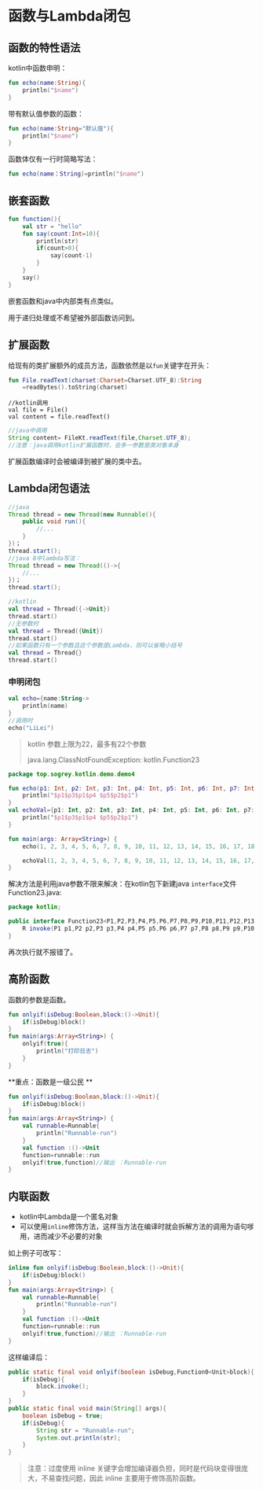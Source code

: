 # 函数与Lambda闭包

## 函数的特性语法

kotlin中函数申明：

``` kotlin 
fun echo(name:String){
    println("$name")
}
```

带有默认值参数的函数：

``` kotlin
fun echo(name:String="默认值"){
    println("$name")
}
```

函数体仅有一行时简略写法：

``` kotlin
fun echo(name：String)=println("$name")
```



## 嵌套函数

``` kotlin
fun function(){
    val str = "hello"
    fun say(count:Int=10){
        println(str)
        if(count>0){
            say(count-1)
        }
    }
    say()
}
```

嵌套函数和java中内部类有点类似。

用于递归处理或不希望被外部函数访问到。

## 扩展函数

给现有的类扩展额外的成员方法，函数依然是以`fun`关键字在开头：

``` kotlin
fun File.readText(charset:Charset=Charset.UTF_8):String
	=readBytes().toString(charset)
```

``` kotlon
//kotlin调用
val file = File()
val content = file.readText()
```

``` java
//java中调用
String content= FileKt.readText(file,Charset.UTF_8);
//注意：java调用kotlin扩展函数时，会多一参数是类对象本身
```

扩展函数编译时会被编译到被扩展的类中去。

## Lambda闭包语法

``` java 
//java
Thread thread = new Thread(new Runnable(){
    public void run(){
        //...
    }
})；
thread.start();
//java 8中lambda写法：
Thread thread = new Thread(()->{
	//...
})；
thread.start();
```

``` kotlin
//kotlin
val thread = Thread({->Unit})
thread.start()
//无参数时
val thread = Thread({Unit})
thread.start()
//如果函数只有一个参数且这个参数是Lambda，则可以省略小括号
val thread = Thread{}
thread.start()
```

### 申明闭包

``` kotlin
val echo={name:String->
    println(name)
}
//调用时
echo("LiLei")
```

> kotlin 参数上限为22，最多有22个参数
>
> java.lang.ClassNotFoundException: kotlin.Function23

``` kotlin
package top.sogrey.kotlin.demo.demo4

fun echo(p1: Int, p2: Int, p3: Int, p4: Int, p5: Int, p6: Int, p7: Int, p8: Int, p9: Int, p10: Int, p11: Int, p12: Int, p13: Int, p14: Int, p15: Int, p16: Int, p17: Int, p18: Int, p19: Int, p20: Int, p21: Int, p22: Int, p23: Int) {
    println("$p1$p3$p1$p4 $p5$p2$p1")
}
val echoVal={p1: Int, p2: Int, p3: Int, p4: Int, p5: Int, p6: Int, p7: Int, p8: Int, p9: Int, p10: Int, p11: Int, p12: Int, p13: Int, p14: Int, p15: Int, p16: Int, p17: Int, p18: Int, p19: Int, p20: Int, p21: Int, p22: Int, p23: Int->
    println("$p1$p3$p1$p4 $p5$p2$p1")
}

fun main(args: Array<String>) {
    echo(1, 2, 3, 4, 5, 6, 7, 8, 9, 10, 11, 12, 13, 14, 15, 16, 17, 18, 19, 20, 21, 22, 23)

    echoVal(1, 2, 3, 4, 5, 6, 7, 8, 9, 10, 11, 12, 13, 14, 15, 16, 17, 18, 19, 20, 21, 22, 23)//这里会报错 java.lang.ClassNotFoundException: kotlin.Function23
}
```

解决方法是利用java参数不限来解决：在kotlin包下新建java `interface`文件Function23.java:

``` java
package kotlin;

public interface Function23<P1,P2,P3,P4,P5,P6,P7,P8,P9,P10,P11,P12,P13,P14,P15,P16,P17,P18,P19,P20,P21,P22,P23,R> extends Function<R>{
    R invoke(P1 p1,P2 p2,P3 p3,P4 p4,P5 p5,P6 p6,P7 p7,P8 p8,P9 p9,P10 p10,P11 p11,P12 p12,P13 p13,P14 p14,P15 p15,P16 p16,P17 p17,P18 p18,P19 p19,P20 p20,P21 p21,P22 p22,P23 p23);
}
```

再次执行就不报错了。

## 高阶函数

函数的参数是函数。

``` kotlin
fun onlyif(isDebug:Boolean,block:()->Unit){
    if(isDebug)block()
}
fun main(args:Array<String>) {
    onlyif(true){
        println("打印日志")
    }
}
```

**重点：函数是一级公民 **

``` kotlin
fun onlyif(isDebug:Boolean,block:()->Unit){
    if(isDebug)block()
}
fun main(args:Array<String>) {
    val runnable=Runnable{
        println("Runnable-run")
    }
    val function :()->Unit
    function=runnable::run
    onlyif(true,function)//输出 ：Runnable-run
}
```



## 内联函数

* kotlin中Lambda是一个匿名对象
* 可以使用`inline`修饰方法，这样当方法在编译时就会拆解方法的调用为语句嗲用，进而减少不必要的对象

如上例子可改写：

``` kotlin 
inline fun onlyif(isDebug:Boolean,block:()->Unit){
    if(isDebug)block()
}
fun main(args:Array<String>) {
    val runnable=Runnable{
        println("Runnable-run")
    }
    val function :()->Unit
    function=runnable::run
    onlyif(true,function)//输出 ：Runnable-run
}
```

这样编译后：

``` java
public static final void onlyif(boolean isDebug,Function0<Unit>block){
    if(isDebug){
        block.invoke();
    }
}
public static final void main(String[] args){
    boolean isDebug = true;
    if(isDebug){
        String str = "Runnable-run";
        System.out.println(str);
    }
}
```

> 注意：过度使用 inline 关键字会增加编译器负担，同时是代码块变得很庞大，不易查找问题，因此 inline 主要用于修饰高阶函数。

